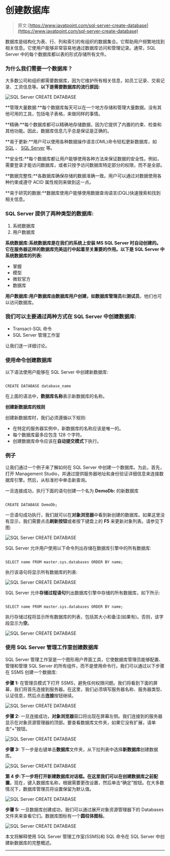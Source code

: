 # 创建数据库

> 原文:[https://www.javatpoint.com/sql-server-create-database](https://www.javatpoint.com/sql-server-create-database)

数据库是结构化为表、行、列和索引的有组织的数据集合。它帮助用户频繁地找到相关信息。它使用户能够非常容易地通过数据库访问和管理记录。通常，SQL Server 中的每个数据库都以表的形式存储所有文件。

### 为什么我们需要一个数据库？

大多数公司和组织都需要数据库，因为它维护所有相关信息，如员工记录、交易记录、工资信息等。**以下是需要数据库的流行原因:**

![SQL Server CREATE DATABASE](../Images/d9bfc89a3653cbde2dab1a8e3f3f98ba.png)

**管理大量数据:**每个数据库每天可以在一个地方存储和管理大量数据。没有其他可用的工具，包括电子表格，来做同样的事情。

**精确:**每个数据库都可以精确地存储数据，因为它提供了内置的约束、检查和其他功能。因此，数据库信息几乎总是保证是正确的。

**易于更新:**用户可以使用各种数据操作语言(DML)命令轻松更新数据库，如 [SQL](https://www.javatpoint.com/sql-tutorial) 、 [SQL Server](https://www.javatpoint.com/sql-server-tutorial) 等。

**安全性:**每个数据库都让用户能够使用各种方法来保证数据的安全性。例如，需要登录才能访问数据库，或者只授予访问数据库特定部分的权限，而不是全部。

**数据完整性:**各数据库确保存储的数据准确一致。用户可以通过对数据使用各种约束或遵守 ACID 属性规则来做到这一点。

**易于研究的数据:**数据库使用户能够使用数据查询语言(DQL)快速搜索和找到相关信息。

### SQL Server 提供了两种类型的数据库:

1.  系统数据库
2.  用户数据库

**系统数据库:**系统数据库是在我们的系统上安装 MS SQL Server 时自动创建的。它在服务器这样的数据库完美运行中起着至关重要的作用。以下是 SQL Server 中系统数据库的**列表:**

*   掌握
*   模型
*   微软官方
*   数据库

**用户数据库:**用户数据库由数据库用户创建，如**数据库管理员**和**测试员**，他们也可以访问数据库。

### 我们可以主要通过两种方式在 SQL Server 中创建数据库:

*   Transact-SQL 命令
*   SQL Server 管理工作室

让我们逐一详细讨论。

### 使用命令创建数据库

以下语法使用户能够在 SQL Server 中创建新数据库:

```

CREATE DATABASE database_name  

```

在上面的语法中，**数据库名称**表示新数据库的名称。

**创建新数据库的规则**

创建新数据库时，我们必须遵循以下规则:

*   在特定的服务器实例中，新数据库的名称应该是唯一的。
*   每个数据库最多应包含 128 个字符。
*   创建数据库命令应该在**自动提交模式**下执行。

### 例子

让我们通过一个例子来了解如何在 SQL Server 中创建一个数据库。为此，首先，打开 Management Studio，并通过提供服务器地址和身份验证详细信息来连接数据库引擎。然后，从标准栏中单击新查询。

一旦连接成功，执行下面的语句创建一个名为 **DemoDb:** 的新数据库

```

CREATE DATABASE DemoDb;

```

一旦语句成功执行，我们就可以在**对象浏览器**中看到新创建的数据库。如果这里没有显示，我们需要点击**刷新按钮**或者按下键盘上的 **F5** 来更新对象列表。请参见下图:

![SQL Server CREATE DATABASE](../Images/06daf31fd74fcdc7ccd2b89d73c7160b.png)

SQL Server 允许用户使用以下命令列出存储在数据库引擎中的所有数据库:

```

SELECT name FROM master.sys.databases ORDER BY name;

```

执行该语句将显示所有数据库的列表:

![SQL Server CREATE DATABASE](../Images/21ad380e2d0d241e9b27fc7fcbc3486c.png)

SQL Server 允许**存储过程语句**列出数据库引擎中存储的所有数据库，如下所示:

```

SELECT name FROM master.sys.databases ORDER BY name;

```

执行存储过程将显示所有数据库的列表，包括其大小和备注(如果有)。否则，该字段显示为**空**。

![SQL Server CREATE DATABASE](../Images/f76ea64caf21ded193ad49691cc38b48.png)

### 使用 SQL Server 管理工作室创建数据库

SQL Server 管理工作室是一个图形用户界面工具，它使数据库管理员能够配置、管理和管理 SQL Server 的所有组件，而不是使用命令行。我们可以通过以下步骤在 SSMS 创建一个数据库:

**步骤 1:** 在管理员模式下打开 SSMS，避免任何权限问题。我们将看到下面的屏幕，我们将首先连接到服务器。在这里，我们必须填写服务器名称、服务器类型、认证信息，然后点击**连接**按钮继续。

![SQL Server CREATE DATABASE](../Images/55d8ab6b3d484c74bdda0fd313db4d4c.png)

**步骤 2:** 一旦连接成功，**对象浏览器**窗口将出现在屏幕左侧。我们连接到的服务器显示在对象资源管理器的顶部。要查看数据库文件夹，如果它没有扩展，请单击“+”按钮。

![SQL Server CREATE DATABASE](../Images/29d096fff98da3d1d5be85c6d18202e0.png)

**步骤 3:** 下一步是右键单击**数据库**文件夹，从下拉列表中选择**新数据库**创建数据库。

![SQL Server CREATE DATABASE](../Images/42cc2f33667470e8d12b9b664f0fd480.png)

**第 4 步:**下一步将打开新建数据库对话框。在这里我们可以在创建数据库之前**配置**。现在，键入数据库名称，根据需要更改设置，然后单击“确定”按钮。在大多数情况下，数据库管理员将设置保留为默认值。

![SQL Server CREATE DATABASE](../Images/7c52ce53dbebb5fe4e881808e8335e20.png)

**步骤 5:** 一旦数据库创建成功，我们可以通过展开对象资源管理器下的 Databases 文件夹来查看它们。数据库图标有一个**圆柱体图标**。

![SQL Server CREATE DATABASE](../Images/20dd4b7966ddc6658e1d7a8d52d817ec.png)

本文将解释使用 SQL Server 管理工作室(SSMS)和 SQL 命令在 SQL Server 中创建新数据库的完整概述。

* * *